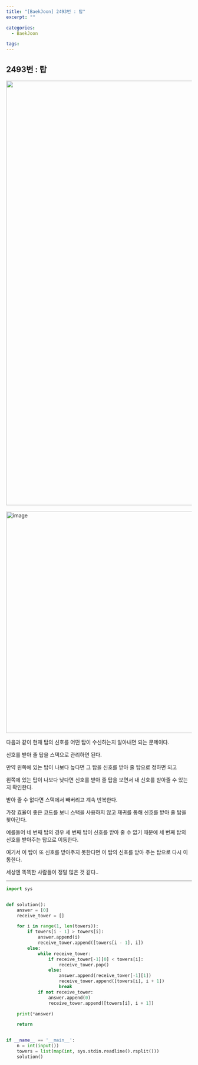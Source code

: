 ```yaml
---
title: "[BaekJoon] 2493번 : 탑"
excerpt: ""

categories:
  - BaekJoon

tags:
---
```


## 2493번 : 탑

<center><img width="1150" alt="" src="https://user-images.githubusercontent.com/54533309/107112962-beca9100-689e-11eb-85f9-4ae16dcac6c1.png">
</center>


<br>

<img src="https://user-images.githubusercontent.com/54533309/107112988-f6d1d400-689e-11eb-9d6f-538f5e7737d8.png" alt="image" width="600" />

다음과 같이 현재 탑의 신호를 어떤 탑이 수신하는지 알아내면 되는 문제이다.

신호를 받아 줄 탑을 스택으로 관리하면 된다.

만약 왼쪽에 있는 탑이 나보다 높다면 그 탑을 신호를 받아 줄 탑으로 정하면 되고

왼쪽에 있는 탑이 나보다 낮다면 신호를 받아 줄 탑을 보면서 내 신호를 받아줄 수 있는지 확인한다.

받아 줄 수 없다면 스택에서 빼버리고 계속 반복한다.

가장 효율이 좋은 코드를 보니 스택을 사용하지 않고 재귀를 통해 신호를 받아 줄 탑을 찾아간다.

예를들어 네 번째 탑의 경우 세 번째 탑이 신호를 받아 줄 수 없기 때문에 세 번째 탑의 신호를 받아주는 탑으로 이동한다.

여기서 이 탑이 또 신호를 받아주지 못한다면 이 탑의 신호를 받아 주는 탑으로 다시 이동한다.

세상엔 똑똑한 사람들이 정말 많은 것 같다..

---

```python
import sys


def solution():
	answer = [0]
	receive_tower = []

	for i in range(1, len(towers)):
		if towers[i - 1] > towers[i]:
			answer.append(i)
			receive_tower.append([towers[i - 1], i])
		else:
			while receive_tower:
				if receive_tower[-1][0] < towers[i]:
					receive_tower.pop()
				else:
					answer.append(receive_tower[-1][1])
					receive_tower.append([towers[i], i + 1])
					break
			if not receive_tower:
				answer.append(0)
				receive_tower.append([towers[i], i + 1])

	print(*answer)

	return


if __name__ == '__main__':
	n = int(input())
	towers = list(map(int, sys.stdin.readline().rsplit()))
	solution()
```

<br>